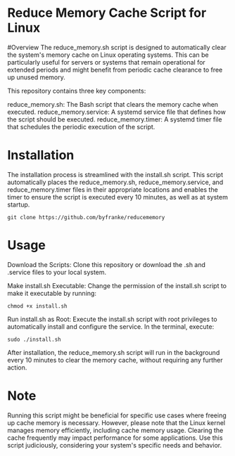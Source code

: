 # Reduce Memory Cache Script for Linux


#Overview
The reduce_memory.sh script is designed to automatically clear the system's memory cache on Linux operating systems. This can be particularly useful for servers or systems that remain operational for extended periods and might benefit from periodic cache clearance to free up unused memory.

This repository contains three key components:

reduce_memory.sh: The Bash script that clears the memory cache when executed.
reduce_memory.service: A systemd service file that defines how the script should be executed.
reduce_memory.timer: A systemd timer file that schedules the periodic execution of the script.


# Installation
The installation process is streamlined with the install.sh script. This script automatically places the reduce_memory.sh, reduce_memory.service, and reduce_memory.timer files in their appropriate locations and enables the timer to ensure the script is executed every 10 minutes, as well as at system startup.
```
git clone https://github.com/byfranke/reducememory
```

# Usage
Download the Scripts: Clone this repository or download the .sh and .service files to your local system.

Make install.sh Executable: Change the permission of the install.sh script to make it executable by running:
```
chmod +x install.sh
```

Run install.sh as Root: Execute the install.sh script with root privileges to automatically install and configure the service. In the terminal, execute:
```
sudo ./install.sh
```

After installation, the reduce_memory.sh script will run in the background every 10 minutes to clear the memory cache, without requiring any further action.

# Note
Running this script might be beneficial for specific use cases where freeing up cache memory is necessary. However, please note that the Linux kernel manages memory efficiently, including cache memory usage. Clearing the cache frequently may impact performance for some applications. Use this script judiciously, considering your system's specific needs and behavior.
